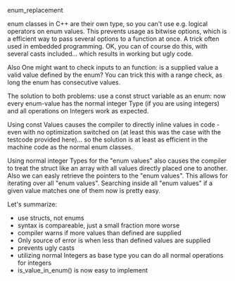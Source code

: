 enum_replacement

enum classes in C++ are their own type, so you can't use e.g. logical operators on enum values. This prevents usage as bitwise options, which is a efficient way to pass several options to a function at once. A trick often used in embedded programming. OK, you can of course do this, with several casts included... which results in working but ugly code.

Also One might want to check inputs to an function: is a supplied value a valid value defined by the enum? You can trick this with a range check, as long the enum has consecutive values. 

The solution to both problems: use a const struct variable as an enum: now every enum-value has the normal integer Type (if you are using integers) and all operations on Integers work as expected.

Using const Values causes the compiler to directly inline values in code - even with no optimization switched on (at least this was the case with the testcode provided here)... so the solution is at least as efficient in the machine code as the normal enum classes.

Using normal integer Types for the "enum values" also causes the compiler to treat the struct like an array with all values directly placed one to another. Also we can easly retrieve the pointers to the "enum values". This allows for iterating over all "enum values". Searching inside all "enum values" if a given value matches one of them now is pretty easy.

Let's summarize:
* use structs, not enums
* syntax is compareable, just a small fraction more worse
* compiler warns if more values than defined are supplied
* Only source of error is when less than defined values are supplied
* prevents ugly casts
* utilizing normal Integers as base type you can do all normal operations for integers
* is_value_in_enum() is now easy to implement
